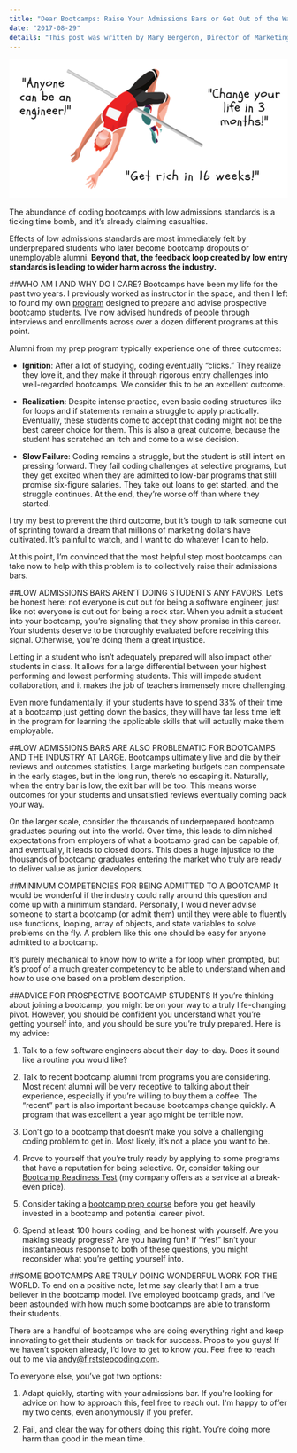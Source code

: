 ```yaml
---
title: "Dear Bootcamps: Raise Your Admissions Bars or Get Out of the Way"
date: "2017-08-29"
details: "This post was written by Mary Bergeron, Director of Marketing at SwitchUp."
---
```


![](bootcamps-admissions-bar.png)

The abundance of coding bootcamps with low admissions standards is a ticking time bomb, and it’s already claiming casualties.

Effects of low admissions standards are most immediately felt by underprepared students who later become bootcamp dropouts or unemployable alumni. **Beyond that, the feedback loop created by low entry standards is leading to wider harm across the industry.**

##WHO AM I AND WHY DO I CARE?
Bootcamps have been my life for the past two years. I previously worked as instructor in the space, and then I left to found my own [program](https://firststepcoding.com) designed to prepare and advise prospective bootcamp students. I’ve now advised hundreds of people through interviews and enrollments across over a dozen different programs at this point.

Alumni from my prep program typically experience one of three outcomes:

* **Ignition**: After a lot of studying, coding eventually “clicks.” They realize they love it, and they make it through rigorous entry challenges into well-regarded bootcamps. We consider this to be an excellent outcome.

* **Realization**: Despite intense practice, even basic coding structures like for loops and if statements remain a struggle to apply practically. Eventually, these students come to accept that coding might not be the best career choice for them. This is also a great outcome, because the student has scratched an itch and come to a wise decision.

* **Slow Failure**: Coding remains a struggle, but the student is still intent on pressing forward. They fail coding challenges at selective programs, but they get excited when they are admitted to low-bar programs that still promise six-figure salaries. They take out loans to get started, and the struggle continues. At the end, they’re worse off than where they started.

I try my best to prevent the third outcome, but it’s tough to talk someone out of sprinting toward a dream that millions of marketing dollars have cultivated. It’s painful to watch, and I want to do whatever I can to help.

At this point, I’m convinced that the most helpful step most bootcamps can take now to help with this problem is to collectively raise their admissions bars.

##LOW ADMISSIONS BARS AREN’T DOING STUDENTS ANY FAVORS.
Let’s be honest here: not everyone is cut out for being a software engineer, just like not everyone is cut out for being a rock star. When you admit a student into your bootcamp, you’re signaling that they show promise in this career. Your students deserve to be thoroughly evaluated before receiving this signal. Otherwise, you’re doing them a great injustice.

Letting in a student who isn’t adequately prepared will also impact other students in class. It allows for a large differential between your highest performing and lowest performing students. This will impede student collaboration, and it makes the job of teachers immensely more challenging.

Even more fundamentally, if your students have to spend 33% of their time at a bootcamp just getting down the basics, they will have far less time left in the program for learning the applicable skills that will actually make them employable.

##LOW ADMISSIONS BARS ARE ALSO PROBLEMATIC FOR BOOTCAMPS AND THE INDUSTRY AT LARGE.
Bootcamps ultimately live and die by their reviews and outcomes statistics. Large marketing budgets can compensate in the early stages, but in the long run, there’s no escaping it. Naturally, when the entry bar is low, the exit bar will be too. This means worse outcomes for your students and unsatisfied reviews eventually coming back your way.

On the larger scale, consider the thousands of underprepared bootcamp graduates pouring out into the world. Over time, this leads to diminished expectations from employers of what a bootcamp grad can be capable of, and eventually, it leads to closed doors. This does a huge injustice to the thousands of bootcamp graduates entering the market who truly are ready to deliver value as junior developers.

##MINIMUM COMPETENCIES FOR BEING ADMITTED TO A BOOTCAMP
It would be wonderful if the industry could rally around this question and come up with a minimum standard. Personally, I would never advise someone to start a bootcamp (or admit them) until they were able to fluently use functions, looping, array of objects, and state variables to solve problems on the fly. A problem like this one should be easy for anyone admitted to a bootcamp.

It’s purely mechanical to know how to write a for loop when prompted, but it’s proof of a much greater competency to be able to understand when and how to use one based on a problem description. 

##ADVICE FOR PROSPECTIVE BOOTCAMP STUDENTS
If you’re thinking about joining a bootcamp, you might be on your way to a truly life-changing pivot. However, you should be confident you understand what you’re getting yourself into, and you should be sure you’re truly prepared. Here is my advice:

1. Talk to a few software engineers about their day-to-day. Does it sound like a routine you would like?

2. Talk to recent bootcamp alumni from programs you are considering. Most recent alumni will be very receptive to talking about their experience, especially if you’re willing to buy them a coffee. The “recent” part is also important because bootcamps change quickly. A program that was excellent a year ago might be terrible now.

3. Don’t go to a bootcamp that doesn’t make you solve a challenging coding problem to get in. Most likely, it’s not a place you want to be.

4. Prove to yourself that you’re truly ready by applying to some programs that have a reputation for being selective. Or, consider taking our [Bootcamp Readiness Test](https://www.firststepcoding.com/bootcamp-readiness-test) (my company offers as a service at a break-even price).

5. Consider taking a [bootcamp prep course](https://www.firststepcoding.com) before you get heavily invested in a bootcamp and potential career pivot.

6. Spend at least 100 hours coding, and be honest with yourself. Are you making steady progress? Are you having fun? If “Yes!” isn’t your instantaneous response to both of these questions, you might reconsider what you’re getting yourself into.

##SOME BOOTCAMPS ARE TRULY DOING WONDERFUL WORK FOR THE WORLD.
To end on a positive note, let me say clearly that I am a true believer in the bootcamp model. I’ve employed bootcamp grads, and I’ve been astounded with how much some bootcamps are able to transform their students.

There are a handful of bootcamps who are doing everything right and keep innovating to get their students on track for success. Props to you guys! If we haven’t spoken already, I’d love to get to know you. Feel free to reach out to me via andy@firststepcoding.com.

To everyone else, you’ve got two options:

1. Adapt quickly, starting with your admissions bar. If you're looking for advice on how to approach this, feel free to reach out. I'm happy to offer my two cents, even anonymously if you prefer.
 
2. Fail, and clear the way for others doing this right. You’re doing more harm than good in the mean time.

